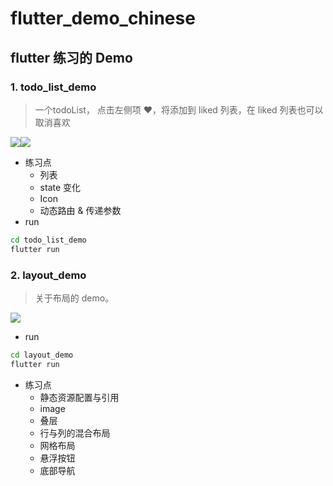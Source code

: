 # flutter_demo_chinese
## flutter 练习的 Demo
### 1. todo_list_demo
> 一个todoList， 点击左侧项 ❤️，将添加到 liked 列表，在 liked 列表也可以取消喜欢

![](http://wx3.sinaimg.cn/mw690/006965cFly1g06x8bzxr5j305k08xjri.jpg)![](http://wx1.sinaimg.cn/mw690/006965cFly1g0gigrvdwfj307u0frwfe.jpg)

- 练习点
  - 列表
  - state 变化
  - Icon
  - 动态路由 & 传递参数
- run
```bash
cd todo_list_demo
flutter run
```
### 2. layout_demo
> 关于布局的 demo。

![](http://wx2.sinaimg.cn/mw690/006965cFly1g0gednf0hij307m0frad9.jpg)

- run
```bash
cd layout_demo
flutter run
```
- 练习点
  - 静态资源配置与引用
  - image
  - 叠层
  - 行与列的混合布局
  - 网格布局
  - 悬浮按钮
  - 底部导航
